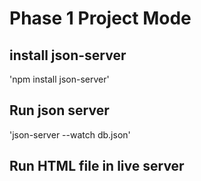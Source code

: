 # Phase 1 Project Mode

## install json-server

'npm install json-server'

## Run json server

'json-server --watch db.json'

## Run HTML file in live server